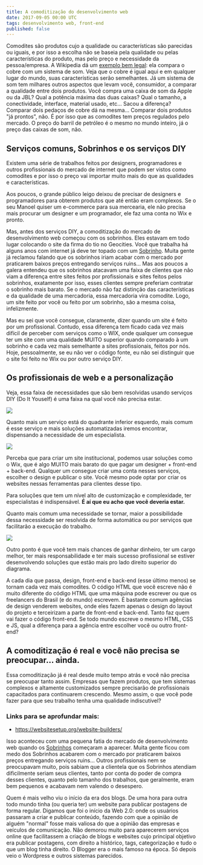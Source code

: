 ```yaml
---
title: A comoditização do desenvolvimento web
date: 2017-09-05 00:00 UTC
tags: desenvolvimento web, front-end
published: false
---
```


Comodites são produtos cujo a qualidade ou características são parecidas ou iguais, e por isso a escolha não se baseia pela qualidade ou pelas características do produto, mas pelo preço e necessidade da pessoa/empresa. A Wikipedia dá um [exemplo bem legal](https://pt.wikipedia.org/wiki/Commodity): ela compara o cobre com um sistema de som. Veja que o cobre é igual aqui e em qualquer lugar do mundo, suas características serão semelhantes. Já um sistema de som tem milhares outros aspectos que levam você, consumidor, a comparar a qualidade entre dois produtos. Você compra uma caixa de som da Apple ou da JBL? Qual a potência máxima das duas caixas? Qual o tamanho, a conectividade, interface, material usado, etc... Sacou a diferença? Comparar dois pedaços de cobre dá na mesma... Comparar dois produtos "já prontos", não. É por isso que as comodites tem preços regulados pelo mercado. O preço do barril de petróleo é o mesmo no mundo inteiro, já o preço das caixas de som, não.

## Serviços comuns, Sobrinhos e os serviços DIY
Existem uma série de trabalhos feitos por designers, programadores e outros profissionais do mercado de internet que podem ser vistos como comodites e por isso o preço vai importar muito mais do que as qualidades e características.
  
Aos poucos, o grande público leigo deixou de precisar de designers e programadores para obterem produtos que até então eram complexos. Se o seu Manoel quiser um e-commerce para sua mercearia, ele não precisa mais procurar um designer e um programador, ele faz uma conta no Wix e pronto.

Mas, antes dos serviços DIY, a comoditização do mercado de desenvolvimento web começou com os sobrinhos. Eles estavam em todo lugar  colocando o site da firma do tio no Geocities. Você que trabalha há alguns anos com internet já deve ter topado com um [Sobrinho](https://twitter.com/sobrinhoweb). Muita gente já reclamou falando que os sobrinhos iriam acabar com o mercado por praticarem baixos preços entregando serviços ruins... Mas aos poucos a galera entendeu que os sobrinhos atacavam uma faixa de clientes que não viam a diferença entre sites feitos por profissionais e sites feitos pelos sobrinhos, exatamente por isso, esses clientes sempre preferiam contratar o sobrinho mais barato. Se o mercado não faz distinção das características e da qualidade de uma mercadoria, essa mercadoria vira comodite. Logo, um site feito por você ou feito por um sobrinho, são a mesma coisa, infelizmente.

Mas eu sei que você consegue, claramente, dizer quando um site é feito por um profissional. Contudo, essa diferença tem ficado cada vez mais difícil de perceber com serviços como o WIX, onde qualquer um consegue ter um site com uma qualidade MUITO superior quando comparado à um sobrinho e cada vez mais semelhante a sites profissionais, feitos por nós. Hoje, pessoalmente, se eu não ver o código fonte, eu não sei distinguir que o site foi feito no Wix ou por outro serviço DIY.

## Os profissionais de web e a personalização
Veja, essa faixa de necessidades que são bem resolvidas usando serviços DIY (Do It Youself) é uma faixa na qual você não precisa estar.

![](https://i.imgur.com/HpBXvRt.png)

Quanto mais um serviço está do quadrante inferior esquerdo, mais comum é esse serviço e mais soluções automatizadas iremos encontrar, dispensando a necessidade de um especialista.

![](https://i.imgur.com/rCfBbhW.png)

Perceba que para criar um site institucional, podemos usar soluções como o Wix, que é algo MUITO mais barato do que pagar um designer + front-end + back-end. Qualquer um consegue criar uma conta nesses serviços, escolher o design e publicar o site. Você mesmo pode optar por criar os websites nessas ferramentas para clientes desse tipo.   

Para soluções que tem um nível alto de customização e complexidade, ter especialistas é indispensável. **É aí que eu acho que você deveria estar.**

Quanto mais comum uma necessidade se tornar, maior a possibilidade dessa necessidade ser resolvida de forma automática ou por serviços que facilitarão a execução do trabalho.

![](https://i.imgur.com/n1T1Myb.png)

Outro ponto é que você tem mais chances de ganhar dinheiro, ter um cargo melhor, ter mais responsabilidade e ter mais sucesso profissional se estiver desenvolvendo soluções que estão mais pro lado direito superior do diagrama. 

A cada dia que passa, design, front-end e back-end (esse último menos) se tornam cada vez mais comodites. O código HTML que você escreve não é muito diferente do código HTML que uma máquina pode escrever ou que os freelancers do Brasil (e do mundo) escrevem. É bastante comum agências de design venderem websites, onde eles fazem apenas o design do layout do projeto e terceirizam a parte de front-end e back-end. Tanto faz quem vai fazer o código front-end. Se todo mundo escreve o mesmo HTML, CSS e JS, qual a diferença para a agência entre escolher você ou outro front-end?

## A comoditização é real e você não precisa se preocupar... ainda.
Essa comoditização já é real desde muito tempo atrás e você não precisa se preocupar tanto assim. Empresas que fazem produtos, que tem sistemas complexos e altamente customizados sempre precisarão de profissionais capacitados para continuarem crescendo. Mesmo assim, o que você pode fazer para que seu trabalho tenha uma qualidade indiscutível?


### Links para se aprofundar mais:
- https://websitesetup.org/website-builders/




Isso aconteceu com uma pequena fatia do mercado de desenvolvimento web quando os [Sobrinhos](https://twitter.com/sobrinhoweb) começaram a aparecer. Muita gente ficou com medo dos Sobrinhos acabarem com o mercado por praticarem baixos preços entregando serviços ruins... Outros profissionais nem se preocupavam muito, pois sabiam que a clientela que os Sobrinhos atendiam dificilmente seriam seus clientes, tanto por conta do poder de compra desses clientes, quanto pelo tamanho dos trabalhos, que geralmente, eram bem pequenos e acabavam nem valendo o desespero.




Quem é mais velho viu o início da era dos blogs. De uma hora para outra todo mundo tinha  (ou queria ter) um website para publicar postagens de forma regular. Digamos que foi o início da Web 2.0: onde os usuários passaram a criar e publicar conteúdo, fazendo com que a opinião de alguém "normal" fosse mais valiosa do que a opinião das empresas e veículos de comunicação. Não demorou muito para aparecerem serviços online que facilitassem a criação de blogs e websites cujo principal objetivo era publicar postagens, com direito a histórico, tags, categorização e tudo o que um blog tinha direito. O Blogger era o mais famoso na época. Só depois veio o Wordpress e outros sistemas parecidos.
